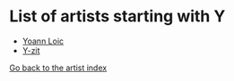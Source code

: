 # List of artists starting with Y

- [Yoann Loic](yoann-loic.md)
- [Y-zit](y-zit.md)

[Go back to the artist index](../index.md)
